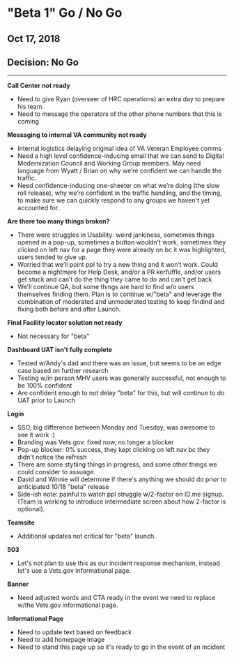 # "Beta 1" Go / No Go 
## Oct 17, 2018

## Decision: No Go

---

**Call Center not ready**
- Need to give Ryan (overseer of HRC operations) an extra day to prepare his team.
- Need to message the operators of the other phone numbers that this is coming

**Messaging to internal VA community not ready**
- Internal logistics delaying original idea of VA Veteran Employee comms
- Need a high level confidence-inducing email that we can send to Digital Modernization Council and Working Group members. May need language from Wyatt / Brian on why we’re confident we can handle the traffic.
- Need confidence-inducing one-sheeter on what we’re doing (the slow roll release), why we’re confident in the traffic handling, and the timing, to make sure we can quickly respond to any groups we haven't yet accounted for.

**Are there too many things broken?**
- There were struggles in Usability: weird jankiness, sometimes things opened in a pop-up, sometimes a button wouldn’t work, sometimes they clicked on left nav for a page they were already on bc it was highlighted, users tended to give up.
- Worried that we’ll point ppl to try a new thing and it won’t work. Could become a nightmare for Help Desk, and/or a PR kerfuffle, and/or users get stuck and can’t do the thing they came to do and can’t get back.
- We'll continue QA, but some things are hard to find w/o users themselves finding them. Plan is to continue w/"beta" and leverage the combination of moderated and unmoderated testing to keep findind and fixing both before and after Launch.

**Final Facility locator solution not ready**
- Not necessary for "beta"

**Dashboard UAT isn't fully complete**
- Tested w/Andy's dad and there was an issue, but seems to be an edge case based on further research
- Testing w/in person MHV users was generally successful, not enough to be 100% confident
- Are confident enough to not delay "beta" for this, but will continue to do UAT prior to Launch

**Login**
- SSO, big difference between Monday and Tuesday, was awesome to see it work :)
- Branding was Vets.gov: fixed now, no longer a blocker
- Pop-up blocker: 0% success, they kept clicking on left nav bc they didn't notice the refresh
- There are some stytling things in progress, and some other things we could consider to assuage.
- David and Winnie will determine if there's anything we should do prior to anticipated 10/18 "beta" release
- Side-ish note: painful to watch ppl struggle w/2-factor on ID.me signup. (Team is working to introduce intermediate screen about how 2-factor is optional).

**Teamsite**
- Additional updates not critical for "beta" launch.

**503**
- Let's not plan to use this as our incident response mechanism, instead let's use a Vets.gov informational page.

**Banner**
- Need adjusted words and CTA ready in the event we need to replace w/the Vets.gov informational page.

**Informational Page**
- Need to update text based on feedback
- Need to add homepage image
- Need to stand this page up so it's ready to go in the event of an incident
